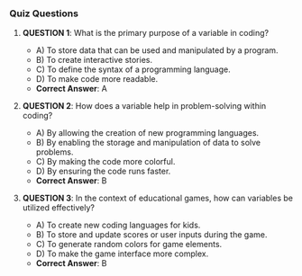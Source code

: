 ### Quiz Questions ###

1. **QUESTION 1**: What is the primary purpose of a variable in coding?
   - A) To store data that can be used and manipulated by a program.
   - B) To create interactive stories.
   - C) To define the syntax of a programming language.
   - D) To make code more readable.
   - **Correct Answer**: A

2. **QUESTION 2**: How does a variable help in problem-solving within coding?
   - A) By allowing the creation of new programming languages.
   - B) By enabling the storage and manipulation of data to solve problems.
   - C) By making the code more colorful.
   - D) By ensuring the code runs faster.
   - **Correct Answer**: B

3. **QUESTION 3**: In the context of educational games, how can variables be utilized effectively?
   - A) To create new coding languages for kids.
   - B) To store and update scores or user inputs during the game.
   - C) To generate random colors for game elements.
   - D) To make the game interface more complex.
   - **Correct Answer**: B